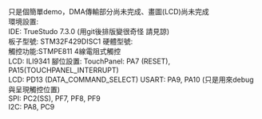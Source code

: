 只是個簡單demo，DMA傳輸部分尚未完成、畫圖(LCD)尚未完成  
環境設置:  
  IDE: TrueStudo 7.3.0 (用git後排版變很奇怪 請見諒)  
  板子型號: STM32F429DISC1 
硬體型號:  
  觸控功能:STMPE811 4線電阻式觸控  
  LCD: ILI9341 
腳位設置:
  TouchPanel: PA7 (RESET), PA15(TOUCHPANEL_INTERRUPT)    
  LCD: PD13 (DATA_COMMAND_SELECT)
  USART: PA9, PA10 (只是用來debug與呈現觸控位置)  
  SPI: PC2(SS), PF7, PF8, PF9  
  I2C: PA8, PC9  
